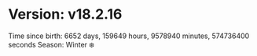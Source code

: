 # Version: v18.2.16
Time since birth: 6652 days, 159649 hours, 9578940 minutes, 574736400 seconds
Season: Winter ❄️
